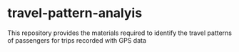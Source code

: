 # travel-pattern-analyis
This repository provides the materials required to identify the travel patterns of passengers for trips recorded with GPS data
